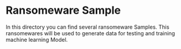 # Ransomeware Sample

In this directory you can find several ransomeware Samples. This ransomewares will be used to generate data for testing and training machine learning Model.
